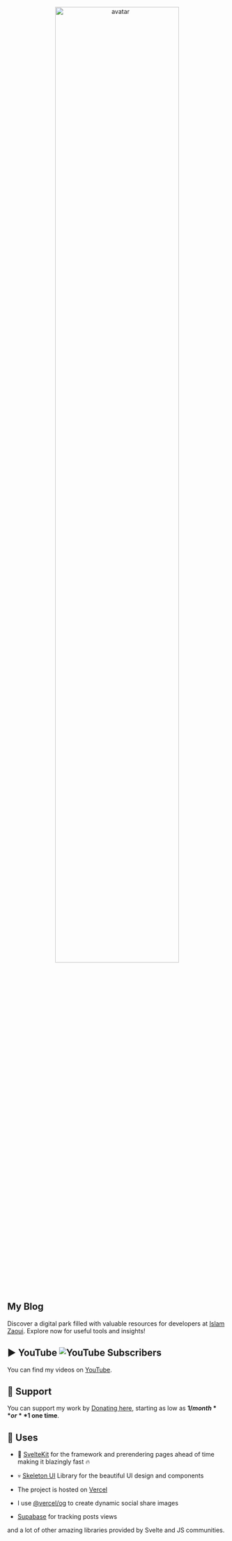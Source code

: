 <br>
<div align="center">
 <img width="75%" src="https://islamzaoui.top/asset/avatar.webp" alt="avatar">
</div>
<br>

## My Blog

Discover a digital park filled with valuable resources for developers at [Islam Zaoui](https://islamzaoui.top/). Explore now for useful tools and insights!

## ▶️ YouTube ![YouTube Subscribers](https://img.shields.io/youtube/channel/subscribers/UCIFxtpdlatULASQ8Sv3RFfA)

You can find my videos on [YouTube](https://www.youtube.com/@IslamZaoui_).

## 🙏 Support

You can support my work by [Donating here](https://ko-fi.com/islamzaoui), starting as low as **$1/month** or **$1 one time**.

## 🧭 Uses

- 💖 [SvelteKit](https://kit.svelte.dev/) for the framework and prerendering pages ahead of time making it blazingly fast 🔥

- 💀 [Skeleton UI](https://skeleton.dev/) Library for the beautiful UI design and components

- The project is hosted on [Vercel](https://vercel.com/)

- I use [@vercel/og](https://vercel.com/docs/functions/edge-functions/og-image-generation) to create dynamic social share images

- [Supabase](https://supabase.com/) for tracking posts views

and a lot of other amazing libraries provided by Svelte and JS communities.
